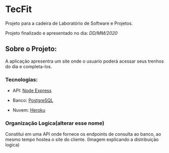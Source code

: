 # TecFit

Projeto para a cadeira de Laboratório de Software e Projetos.


Projeto finalizado e apresentado no dia: _DD/MM/2020_


## Sobre o Projeto:

A aplicação apresentra um site onde o usuario poderá acessar seus trenhos do dia e completa-los.

### Tecnologias:
* API: [Node Express](https://expressjs.com/pt-br/)

* Banco: [PostgreSQL](https://www.postgresql.org/)

* Nuvem: [Heroku](https://www.heroku.com/)

### Organização Logica(alterar esse nome)

Constitui em uma API onde fornece os endpoints de consulta ao banco, ao mesmo tempo hostea o site do cliente.
(Imagem explicando a distribuição logica)

